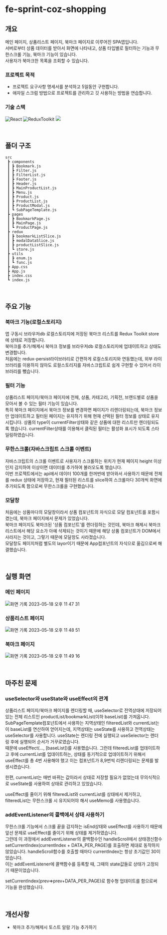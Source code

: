 # fe-sprint-coz-shopping

## 개요

메인 페이지, 상품리스트 페이지, 북마크 페이지로 이루어진 SPA앱입니다.  
서버로부터 상품 데이터를 받아서 화면에 나타내고, 상품 타입별로 필터하는 기능과 무한스크롤 기능, 북마크 기능이 있습니다.  
사용자가 북마크한 목록을 조회할 수 있습니다.

### 프로젝트 목적

- 프로젝트 요구사항 명세서를 분석하고 5일동안 구현합니다.
- 애자일 스크럼 방법으로 프로젝트를 관리하고 깃 사용하는 방법을 연습합니다.

### 기술 스택

![React](https://img.shields.io/badge/react-444444?style=for-the-badge&logo=react)
![ReduxToolkit](https://img.shields.io/badge/reduxtoolkit-764ABC?style=for-the-badge&logo=redux)
![](https://img.shields.io/badge/emotion-C43BAC?style=for-the-badge&logo=OpenJDK")

<br>

## 폴더 구조

```
src
 ┣ components
 ┃ ┣ Bookmark.js
 ┃ ┣ Filter.js
 ┃ ┣ FilterList.js
 ┃ ┣ Footer.js
 ┃ ┣ Header.js
 ┃ ┣ MainProductList.js
 ┃ ┣ Menu.js
 ┃ ┣ Product.js
 ┃ ┣ ProductList.js
 ┃ ┣ ProductModal.js
 ┃ ┗ SubPageTemplate.js
 ┣ pages
 ┃ ┣ BookmarkPage.js
 ┃ ┣ MainPage.js
 ┃ ┗ ProductPage.js
 ┣ redux
 ┃ ┣ bookmarkListSlice.js
 ┃ ┣ modalDataSlice.js
 ┃ ┣ productListSlice.js
 ┃ ┗ store.js
 ┣ utils
 ┃ ┣ enum.js
 ┃ ┗ func.js
 ┣ App.css
 ┣ App.js
 ┣ index.css
 ┗ index.js
```

<br>

## 주요 기능

### 북마크 기능(로컬스토리지)

앱 구동시 브라우저db 로컬스토리지에 저장된 북마크 리스트를 Redux Toolkit store에 상태로 저장합니다.  
북마크를 추가/해제시 북마크 정보를 브라우저db 로컬스토리지에 업데이트하고 상태도 변경합니다.  
처음에는 redux-persist라이브러리로 간편하게 로컬스토리지와 연동했는데, 외부 라이브러리를 이용하지 않아도 로컬스토리지를 자바스크립트로 쉽게 구현할 수 있어서 라이브러리를 뺐습니다.

### 필터 기능

상품리스트 페이지/북마크 페이지에 전체, 상품, 카테고리, 기획전, 브랜드별로 상품을 모아서 볼 수 있는 필터 기능이 있습니다.  
특히 북마크 페이지에서 북마크 정보를 변경하면 페이지가 리렌더링되는데, 북마크 정보만 업데이트하고 필터된 페이지는 유지하기 위해 현재 선택된 필터 정보를 상태로 유지시킵니다. 상품의 type이 currentFilter상태와 같은 상품에 대한 리스트만 렌더링되도록 했습니다.
currentFilter상태를 이용해서 클릭된 필터는 활성화 표시가 되도록 스타일링하였습니다.

### 무한스크롤(자바스크립트 스크롤 이벤트)

자바스크립트의 스크롤 이벤트로 사용자가 스크롤하는 위치가 현재 페이지 height 이상인지 감지하여 이상이면 데이터를 추가하여 불러오도록 했습니다.  
이번 프로젝트에서는 api에서 데이터 100개를 한꺼번에 받아와서 사용하기 때문에 전체를 redux 상태에 저장하고, 현재 필터된 리스트를 slice하여 스크롤마다 30개씩 화면에 추가되도록 함으로써 무한스크롤을 구현했습니다.

### 모달창

처음에는 상품마다의 모달창이라서 상품 컴포넌트의 자식으로 모달 컴포넌트를 포함시켰는데, 북마크 페이지에서 문제가 있었습니다.  
북마크 페이지도 북마크된 '상품 컴포넌트'를 렌더링하는 것인데, 북마크 해제시 북마크 리스트에서 해당 요소가 아예 삭제되는 것이기 때문에 해당 상품 컴포넌트가 DOM에서 사라지는 것이고, 그렇기 때문에 모달창도 사라졌습니다.  
모달창도 페이지처럼 별도의 layor이기 때문에 App컴포넌트의 자식으로 옮김으로써 해결했습니다.

<br>

## 실행 화면

### 메인 페이지

![화면 기록 2023-05-18 오후 11 47 31](https://github.com/hahagarden/fe-sprint-coz-shopping/assets/88613455/d26816f2-504d-4a9a-97ed-a727fc242a4b)

### 상품리스트 페이지

![화면 기록 2023-05-18 오후 11 48 51](https://github.com/hahagarden/fe-sprint-coz-shopping/assets/88613455/435c6f0b-0445-4dd3-ace9-c689f1e20174)

### 북마크 페이지

![화면 기록 2023-05-18 오후 11 49 16](https://github.com/hahagarden/fe-sprint-coz-shopping/assets/88613455/6c1e6864-6134-4c7e-8a8f-05a590da18ef)

<br>

## 마주친 문제

### useSelector와 useState와 useEffect의 관계

상품리스트 페이지/북마크 페이지를 렌더링할 때, useSelector로 전역상태에 저장되어있는 전체 리스트인 productList/bookmarkList(이하 baseList)를 가져옵니다.  
SubPageTemplate컴포넌트에서 사용하는 지역상태인 filteredList와 currentList는 이 baseList를 연산하여 얻어지는데, 지역상태는 useState를 사용하고 전역상태는 useSelector를 사용합니다. useState는 렌더링 전에 실행되고 useSelector는 렌더링 후에 실행되어 순서가 거꾸로였습니다.  
때문에 useEffect(..., [baseList])를 사용했습니다.
그런데 filteredList를 업데이트하고 후에 currentList를 업데이트하는, 상태를 동기적으로 업데이트하기 위해서 useEffect를 총 4번 사용해야 했고 이는 컴포넌트가 8,9번씩 리렌더링되는 문제를 발생시켰습니다.

한편, currentList는 매번 바뀌는 값이라서 상태로 저장할 필요가 없었는데 무의식적으로 useState를 사용하여 상태로 관리하고 있었습니다.

useEffect를 줄이기 위해 filteredList와 currentList를 상태에서 제거하고, filteredList는 무한스크롤 시 유지되어야 해서 useMemo를 사용했습니다.

### addEventListener의 콜백에서 상태 사용하기

무한스크롤 기능에서 스크롤 끝을 감지하는 isEnd상태와 useEffect를 사용하기 때문에 앞선 문제로 useEffect를 줄이기 위해 상태를 제거하였습니다.  
그런데 이 과정에서 addEventListener의 콜백함수인 handleScroll에서 상태갱신함수 setCurrentIndex(currentIndex + DATA_PER_PAGE)를 호출하면 제대로 동작하지 않았습니다. handleScroll함수를 호출할 때마다 currentIndex는 항상 초기값인 30이었습니다.  
이는 addEventListener에 콜백함수를 등록할 때, 그때의 state값들로 상태가 고정되기 때문이었습니다.

setCurrentIndex(prev=>prev+DATA_PER_PAGE)로 함수형 업데이트를 함으로써 기능을 완성했습니다.

<br>

## 개선사항

- 북마크 추가/해제시 토스트 알람 기능 추가하기
